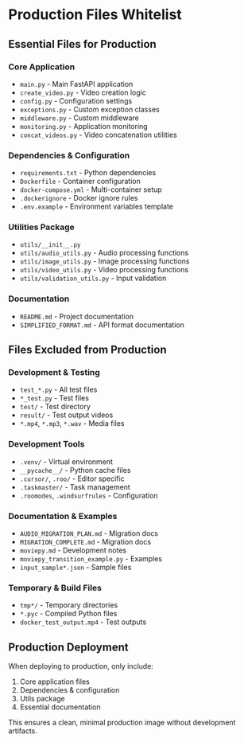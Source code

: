 # Production Files Whitelist

## Essential Files for Production

### Core Application
- `main.py` - Main FastAPI application
- `create_video.py` - Video creation logic
- `config.py` - Configuration settings
- `exceptions.py` - Custom exception classes
- `middleware.py` - Custom middleware
- `monitoring.py` - Application monitoring
- `concat_videos.py` - Video concatenation utilities

### Dependencies & Configuration
- `requirements.txt` - Python dependencies
- `Dockerfile` - Container configuration
- `docker-compose.yml` - Multi-container setup
- `.dockerignore` - Docker ignore rules
- `.env.example` - Environment variables template

### Utilities Package
- `utils/__init__.py`
- `utils/audio_utils.py` - Audio processing functions
- `utils/image_utils.py` - Image processing functions
- `utils/video_utils.py` - Video processing functions
- `utils/validation_utils.py` - Input validation

### Documentation
- `README.md` - Project documentation
- `SIMPLIFIED_FORMAT.md` - API format documentation

## Files Excluded from Production

### Development & Testing
- `test_*.py` - All test files
- `*_test.py` - Test files
- `test/` - Test directory
- `result/` - Test output videos
- `*.mp4`, `*.mp3`, `*.wav` - Media files

### Development Tools
- `.venv/` - Virtual environment
- `__pycache__/` - Python cache files
- `.cursor/`, `.roo/` - Editor specific
- `.taskmaster/` - Task management
- `.roomodes`, `.windsurfrules` - Configuration

### Documentation & Examples
- `AUDIO_MIGRATION_PLAN.md` - Migration docs
- `MIGRATION_COMPLETE.md` - Migration docs
- `moviepy.md` - Development notes
- `moviepy_transition_example.py` - Examples
- `input_sample*.json` - Sample files

### Temporary & Build Files
- `tmp*/` - Temporary directories
- `*.pyc` - Compiled Python files
- `docker_test_output.mp4` - Test outputs

## Production Deployment

When deploying to production, only include:
1. Core application files
2. Dependencies & configuration
3. Utils package
4. Essential documentation

This ensures a clean, minimal production image without development artifacts.
